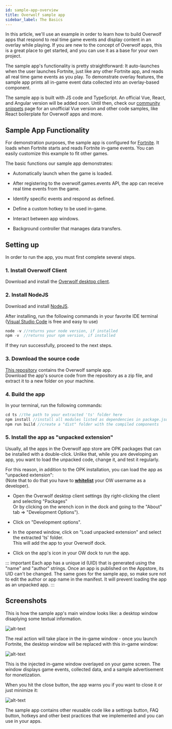 ```yaml
---
id: sample-app-overview
title: Overwolf sample app
sidebar_label: The Basics
---
```


In this article, we'll use an example in order to learn how to build Overwolf apps that respond to real time game events and display content in an overlay while playing. If you are new to the concept of Overwolf apps, this is a great place to get started, and you can use it as a base for your own project.

The sample app's functionality is pretty straightforward: It auto-launches when the user launches Fortnite, just like any other Fortnite app, and reads all real time game events as you play. To demonstrate overlay features, the sample app prints all in-game event data collected into an overlay-based component.

The sample app is built with JS code and TypeScript. An official Vue, React, and Angular version will be added soon. Until then, check our [community snippets](../topics/snippets) page for an unofficial Vue version and other code samples, like React boilerplate for Overwolf apps and more.

## Sample App Functionality

For demonstration purposes, the sample app is configured for [Fortnite](https://www.epicgames.com/fortnite/en-US/download). It loads when Fortnite starts and reads Fortnite in-game events. You can easily customize this example to fit other games.

The basic functions our sample app demonstrates:

* Automatically launch when the game is loaded.

* After registering to the overwolf.games.events API, the app can receive real time events from the game.

* Identify specific events and respond as defined.

* Define a custom hotkey to be used in-game.

* Interact between app windows.

* Background controller that manages data transfers.

## Setting up

In order to run the app, you must first complete several steps.

### 1. Install Overwolf Client

Download and install the [Overwolf desktop client](https://download.overwolf.com/install/Download).

### 2. Install NodeJS

Download and install [NodeJS](https://nodejs.org/).  

After installing, run the following commands in your favorite IDE terminal ([Visual Studio Code](https://code.visualstudio.com/) is free and easy to use)

```js
node -v //returns your node version, if installed
npm -v  //returns your npm version, if installed
```

If they run successfully, proceed to the next steps.

### 3. Download the source code

[This repository](https://github.com/overwolf/sample-app/tree/master/ts) contains the Overwolf sample app.  
Download the app's source code from the repository as a zip file, and extract it to a new folder on your machine.

### 4. Build the app

In your terminal, run the following commands:

```js
cd ts //the path to your extracted 'ts' folder here
npm install //install all modules listed as dependencies in package.json
npm run build //create a "dist" folder with the compiled components
```

### 5. Install the app as "unpacked extension"

Usually, all the apps in the Overwolf app store are OPK packages that can be installed with a double-click.
Unlike that, while you are developing an app, you want to load the unpacked code, change it, and test it regularly.  

For this reason, in addition to the OPK installation, you can load the app as "unpacked extension":  
(Note that to do that you have to **[whitelist](sdk-introduction#whitelist-as-a-developer)** your OW username as a developer).

* Open the Overwolf desktop client settings (by right-clicking the client and selecting "Packages"  
  Or by clicking on the wrench icon in the dock and going to the "About" tab => "Development Options").

* Click on "Development options".

* In the opened window, click on "Load unpacked extension" and select the extracted 'ts' folder.  
  This will add the app to your Overwolf dock.

* Click on the app's icon in your OW dock to run the app.

::: important
Each app has a unique id (UID) that is generated using the "name" and "author" strings. Once an app is published on the Appstore, its UID can't be changed.
The same goes for the sample app, so make sure not to edit the author or app name in the manifest. It will prevent loading the app as an unpacked app. 
:::

## Screenshots

This is how the sample app's main window looks like: a desktop window disaplying some textual information.

![alt-text](assets/sample-app/desktop-window.png)

The real action will take place in the in-game window - once you launch Fortnite, the desktop window will be replaced with this in-game window:

![alt-text](assets/sample-app/in-game-window.png)

This is the injected in-game window overlayed on your game screen.  The window displays game events, collected data, and a sample advertisement for monetization.

When you hit the close button, the app warns you if you want to close it or just minimize it:

![alt-text](assets/sample-app/notification-window.png)

The sample app contains other reusable code like a settings button, FAQ button, hotkeys and other best practices that we implemented and you can use in your apps.

